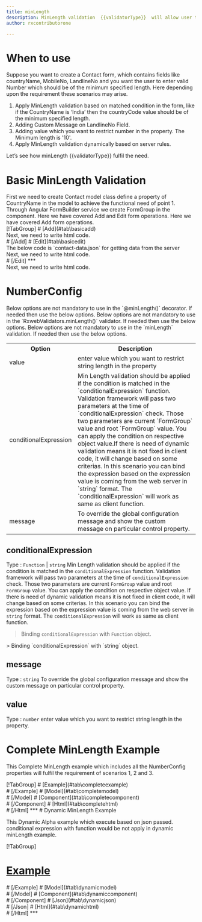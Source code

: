 ```yaml
---
title: minLength 
description: MinLength validation  {{validatorType}}  will allow user to enter the input length matching the minimum length value parameter.
author: rxcontributorone

---
```

# When to use
Suppose you want to create a Contact form, which contains fields like countryName, MobileNo, LandlineNo and you want the user to enter valid  Number which should be of the minimum specified length. Here depending upon the requirement these scenarios may arise.
<ol>
<li>Apply MinLength validation based on matched condition in the form, like if the CountryName is ‘India’ then the countryCode value  should be of the minimum specified length.</li>
<li>Adding Custom Message on LandlineNo Field.</li>
<li>Adding value which you want to restrict number in the property. The Minimum length is '10'. </li>
<data-scope scope="['decorator','validator']">
<li>Apply MinLength validation dynamically based on server rules.</li>
</data-scope>
</ol>
Let’s see how minLength {{validatorType}} fulfil the need.

# Basic MinLength Validation

<data-scope scope="['decorator','template-driven']">
First we need to create Contact model class define a property of CountryName in the model to achieve the functional need of point 1.
<div component="app-code" key="minLength-add-model"></div> 
</data-scope>
Through Angular FormBuilder service we create FormGroup in the component.
<data-scope scope="['decorator']">
Here we have covered Add and Edit form operations. 
</data-scope>

<data-scope scope="['validator','template-driven']">
Here we have covered Add form operations. 
</data-scope> 

<data-scope scope="['decorator']">
<div component="app-tabs" key="basic-operations"></div>
[!TabGroup]
# [Add](#tab\basicadd)
<div component="app-code" key="minLength-add-component"></div> 
Next, we need to write html code.
<div component="app-code" key="minLength-add-html"></div> 
<div component="app-example-runner" ref-component="app-minLength-add"></div>
# [/Add]
# [Edit](#tab\basicedit)
<div component="app-code" key="minLength-edit-component"></div> 
The below code is `contact-data.json` for getting data from the server
<div component="app-code" key="minLength-edit-json"></div> 
Next, we need to write html code.
<div component="app-code" key="minLength-edit-html"></div> 
<div component="app-example-runner" ref-component="app-minLength-edit"></div>
# [/Edit]
***
</data-scope>

<data-scope scope="['validator','template-driven']">
<div component="app-code" key="minLength-add-component"></div> 
Next, we need to write html code.
<div component="app-code" key="minLength-add-html"></div> 
<div component="app-example-runner" ref-component="app-minLength-add"></div>
</data-scope>

# NumberConfig 

<data-scope scope="['decorator']">
Below options are not mandatory to use in the `@minLength()` decorator. If needed then use the below options.
</data-scope>

<data-scope scope="['validator']">
Below options are not mandatory to use in the `RxwebValidators.minLength()` validator. If needed then use the below options.
</data-scope>

<data-scope scope="['template-driven']">
Below options are not mandatory to use in the `minLength` validation. If needed then use the below options.
</data-scope>

<table class="table table-bordered table-striped">
<tr><th>Option</th><th>Description</th></tr>
<tr><td><a (click)='scrollTo("#value")' title="value">value</a></td><td>enter value which you want to restrict string length in the property</td></tr>
<tr><td><a  (click)='scrollTo("#conditionalExpression")' title="conditionalExpression">conditionalExpression</a></td><td>Min Length validation should be applied if the condition is matched in the `conditionalExpression` function. Validation framework will pass two parameters at the time of `conditionalExpression` check. Those two parameters are current `FormGroup` value and root `FormGroup` value. You can apply the condition on respective object value.If there is need of dynamic validation means it is not fixed in client code, it will change based on some criterias. In this scenario you can bind the expression based on the expression value is coming from the web server in `string` format. The `conditionalExpression` will work as same as client function.</td></tr>
<tr><td><a  (click)='scrollTo("#message")' title="message">message</a></td><td>To override the global configuration message and show the custom message on particular control property.</td></tr>
</table>

## conditionalExpression 
Type :  `Function`  |  `string` 
Min Length validation should be applied if the condition is matched in the `conditionalExpression` function. Validation framework will pass two parameters at the time of `conditionalExpression` check. Those two parameters are current `FormGroup` value and root `FormGroup` value. You can apply the condition on respective object value.
If there is need of dynamic validation means it is not fixed in client code, it will change based on some criterias. In this scenario you can bind the expression based on the expression value is coming from the web server in `string` format. The `conditionalExpression` will work as same as client function.

> Binding `conditionalExpression` with `Function` object.
<div component="app-code" key="minLength-conditionalExpressionExampleFunction-model"></div> 
> Binding `conditionalExpression` with `string` object.
<div component="app-code" key="minLength-conditionalExpressionExampleString-model"></div> 

<div component="app-example-runner" ref-component="app-minLength-conditionalExpression" title="minLength decorators with conditionalExpression" key="conditionalExpression"></div>

## message 
Type :  `string` 
To override the global configuration message and show the custom message on particular control property.

<div component="app-code" key="minLength-messageExample-model"></div> 
<div component="app-example-runner" ref-component="app-minLength-message" title="minLength decorators with message" key="message"></div>

## value 
Type :  `number` 
enter value which you want to restrict string length in the property.

<div component="app-code" key="minLength-valueExample-model"></div> 
<div component="app-example-runner" ref-component="app-minLength-value" title="minLength decorators with value" key="value"></div>

# Complete MinLength Example

This Complete MinLength example which includes all the NumberConfig properties will fulfil the requirement of scenarios 1, 2 and 3.

<div component="app-tabs" key="complete"></div>
[!TabGroup]
# [Example](#tab\completeexample)
<div component="app-example-runner" ref-component="app-minLength-complete"></div>
# [/Example]
<data-scope scope="['decorator','template-driven']">
# [Model](#tab\completemodel)
<div component="app-code" key="minLength-complete-model"></div> 
# [/Model]
</data-scope>
# [Component](#tab\completecomponent)
<div component="app-code" key="minLength-complete-component"></div> 
# [/Component]
# [Html](#tab\completehtml)
<div component="app-code" key="minLength-complete-html"></div> 
# [/Html]
***

<data-scope scope="['decorator','validator']">
# Dynamic MinLength Example

This Dynamic Alpha example which execute based on json passed. conditional expression with function would be not apply in dynamic minLength example. 

<div component="app-tabs" key="dynamic"></div>

[!TabGroup]
# [Example](#tab\dynamicexample)
<div component="app-example-runner" ref-component="app-minLength-dynamic"></div>
# [/Example]
<data-scope scope="['decorator']">
# [Model](#tab\dynamicmodel)
<div component="app-code" key="minLength-dynamic-model"></div>
# [/Model]
</data-scope>
# [Component](#tab\dynamiccomponent)
<div component="app-code" key="minLength-dynamic-component"></div>
# [/Component]
# [Json](#tab\dynamicjson)
<div component="app-code" key="minLength-dynamic-json"></div>
# [/Json]
# [Html](#tab\dynamichtml)
<div component="app-code" key="minLength-dynamic-html"></div> 
# [/Html]
***
</data-scope>
